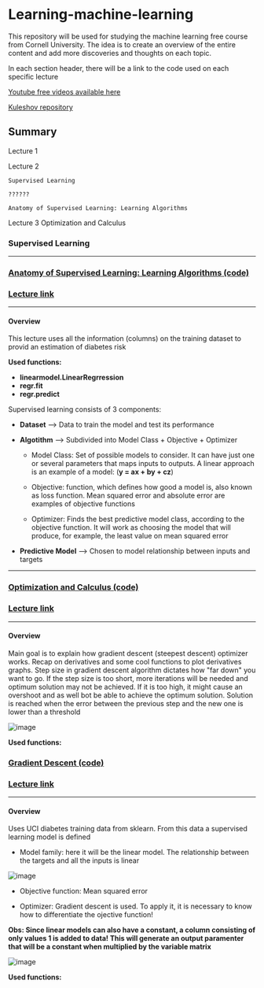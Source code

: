 # Learning-machine-learning

This repository will be used for studying the machine learning free course from Cornell University. The idea is to create an overview of the entire content and add more discoveries and thoughts on each topic. 

In each section header, there will be a link to the code used on each specific lecture

[Youtube free videos available here](https://www.youtube.com/watch?v=vcE9WGbi4QY)

[Kuleshov repository](https://github.com/kuleshov/cornell-cs5785-applied-ml)


## Summary

Lecture 1

Lecture 2

    Supervised Learning

    ??????

    Anatomy of Supervised Learning: Learning Algorithms

Lecture 3
    Optimization and Calculus

### Supervised Learning
-------------------------------------------------------------------------------------------------------------------

### [Anatomy of Supervised Learning: Learning Algorithms (code)](https://github.com/sonitaills/Learning-machine-learning/blob/main/Lecture%202%20part%203%20-%20Anathomy%20of%20supervised%20learning.ipynb) 

### [Lecture link](https://www.youtube.com/watch?v=PED1OYvQUX4)
-------------------------------------------------------------------------------------------------------------------

#### Overview

This lecture uses all the information (columns) on the training dataset to provid an estimation of diabetes risk

**Used functions:**

- **linearmodel.LinearRegrression**
- **regr.fit**
- **regr.predict** 

Supervised learning consists of 3 components:

- **Dataset** --> Data to train the model and test its performance

- **Algotithm** --> Subdivided into Model Class + Objective + Optimizer

  - Model Class: Set of possible models to consider. It can have just one or several parameters that maps inputs to outputs. A linear approach is an example of a model: (**y = ax + by + cz**)

  - Objective: function, which defines how good a model is, also known as loss function. Mean squared error and absolute error are examples of objective functions

  - Optimizer: Finds the best predictive model class, according to the objective function. It will work as choosing the model that will produce, for example, the least value on mean squared error

- **Predictive Model** --> Chosen to model relationship between inputs and targets
-------------------------------------------------------------------------------------------------------------------

### [Optimization and Calculus (code)]() 

### [Lecture link](https://www.youtube.com/watch?v=E5hU0AesA-I)
-------------------------------------------------------------------------------------------------------------------

#### Overview

Main goal is to explain how gradient descent (steepest descent) optimizer works. Recap on derivatives and some cool functions to plot derivatives graphs.
Step size in gradient descent algorithm dictates how "far down" you want to go. If the step size is too short, more iterations will be needed and optimum solution
may not be achieved. If it is too high, it might cause an overshoot and as well bot be able to achieve the optimum solution. Solution is reached when the error between the 
previous step and the new one is lower than a threshold

![image](https://user-images.githubusercontent.com/46113694/125006266-13339180-e034-11eb-8c6b-4db740c968a4.png)

**Used functions:**

### [Gradient Descent (code)]() 

### [Lecture link](https://www.youtube.com/watch?v=B3w5Zzuqi-E&t=2s)
-------------------------------------------------------------------------------------------------------------------

#### Overview
Uses UCI diabetes training data from sklearn. From this data a supervised learning model is defined

- Model family: here it will be the linear model. The relationship between the targets and all the inputs is linear

![image](https://user-images.githubusercontent.com/46113694/125005013-1c6f2f00-e031-11eb-96c0-2f96e38a1b40.png)

- Objective function: Mean squared error

- Optimizer: Gradient descent is used. To apply it, it is necessary to know how to differentiate the ojective function!

**Obs: Since linear models can also have a constant, a column consisting of only values 1 is added to data! This will generate an output paramenter that will be a constant when multiplied by the variable matrix**

![image](https://user-images.githubusercontent.com/46113694/125009453-f51d5f80-e03a-11eb-973d-8541fb6dc3bd.png)


**Used functions:**


